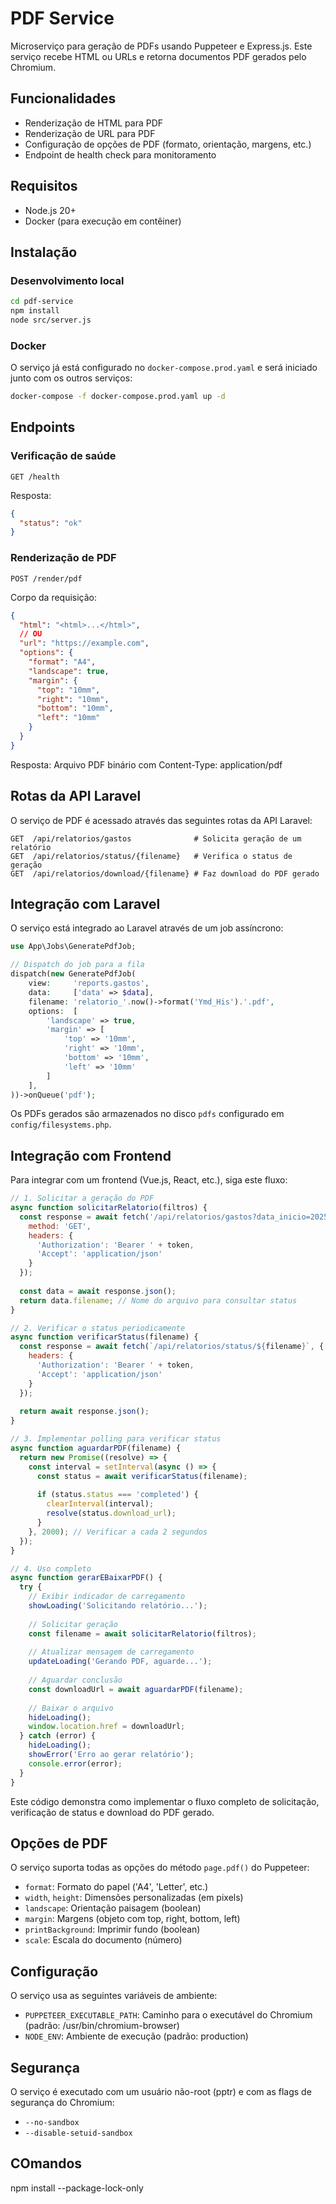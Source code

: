 # PDF Service

Microserviço para geração de PDFs usando Puppeteer e Express.js. Este serviço recebe HTML ou URLs e retorna documentos PDF gerados pelo Chromium.

## Funcionalidades

- Renderização de HTML para PDF
- Renderização de URL para PDF
- Configuração de opções de PDF (formato, orientação, margens, etc.)
- Endpoint de health check para monitoramento

## Requisitos

- Node.js 20+
- Docker (para execução em contêiner)

## Instalação

### Desenvolvimento local

```bash
cd pdf-service
npm install
node src/server.js
```

### Docker

O serviço já está configurado no `docker-compose.prod.yaml` e será iniciado junto com os outros serviços:

```bash
docker-compose -f docker-compose.prod.yaml up -d
```

## Endpoints

### Verificação de saúde

```
GET /health
```

Resposta:
```json
{
  "status": "ok"
}
```

### Renderização de PDF

```
POST /render/pdf
```

Corpo da requisição:
```json
{
  "html": "<html>...</html>",
  // OU
  "url": "https://example.com",
  "options": {
    "format": "A4",
    "landscape": true,
    "margin": {
      "top": "10mm",
      "right": "10mm",
      "bottom": "10mm",
      "left": "10mm"
    }
  }
}
```

Resposta: Arquivo PDF binário com Content-Type: application/pdf

## Rotas da API Laravel

O serviço de PDF é acessado através das seguintes rotas da API Laravel:

```
GET  /api/relatorios/gastos              # Solicita geração de um relatório
GET  /api/relatorios/status/{filename}   # Verifica o status de geração
GET  /api/relatorios/download/{filename} # Faz download do PDF gerado
```

## Integração com Laravel

O serviço está integrado ao Laravel através de um job assíncrono:

```php
use App\Jobs\GeneratePdfJob;

// Dispatch do job para a fila
dispatch(new GeneratePdfJob(
    view:     'reports.gastos',
    data:     ['data' => $data],
    filename: 'relatorio_'.now()->format('Ymd_His').'.pdf',
    options:  [
        'landscape' => true, 
        'margin' => [
            'top' => '10mm',
            'right' => '10mm',
            'bottom' => '10mm',
            'left' => '10mm'
        ]
    ],
))->onQueue('pdf');
```

Os PDFs gerados são armazenados no disco `pdfs` configurado em `config/filesystems.php`.

## Integração com Frontend

Para integrar com um frontend (Vue.js, React, etc.), siga este fluxo:

```javascript
// 1. Solicitar a geração do PDF
async function solicitarRelatorio(filtros) {
  const response = await fetch('/api/relatorios/gastos?data_inicio=2025-01-01&data_fim=2025-06-01', {
    method: 'GET',
    headers: {
      'Authorization': 'Bearer ' + token,
      'Accept': 'application/json'
    }
  });
  
  const data = await response.json();
  return data.filename; // Nome do arquivo para consultar status
}

// 2. Verificar o status periodicamente
async function verificarStatus(filename) {
  const response = await fetch(`/api/relatorios/status/${filename}`, {
    headers: {
      'Authorization': 'Bearer ' + token,
      'Accept': 'application/json'
    }
  });
  
  return await response.json();
}

// 3. Implementar polling para verificar status
async function aguardarPDF(filename) {
  return new Promise((resolve) => {
    const interval = setInterval(async () => {
      const status = await verificarStatus(filename);
      
      if (status.status === 'completed') {
        clearInterval(interval);
        resolve(status.download_url);
      }
    }, 2000); // Verificar a cada 2 segundos
  });
}

// 4. Uso completo
async function gerarEBaixarPDF() {
  try {
    // Exibir indicador de carregamento
    showLoading('Solicitando relatório...');
    
    // Solicitar geração
    const filename = await solicitarRelatorio(filtros);
    
    // Atualizar mensagem de carregamento
    updateLoading('Gerando PDF, aguarde...');
    
    // Aguardar conclusão
    const downloadUrl = await aguardarPDF(filename);
    
    // Baixar o arquivo
    hideLoading();
    window.location.href = downloadUrl;
  } catch (error) {
    hideLoading();
    showError('Erro ao gerar relatório');
    console.error(error);
  }
}
```

Este código demonstra como implementar o fluxo completo de solicitação, verificação de status e download do PDF gerado.

## Opções de PDF

O serviço suporta todas as opções do método `page.pdf()` do Puppeteer:

- `format`: Formato do papel ('A4', 'Letter', etc.)
- `width`, `height`: Dimensões personalizadas (em pixels)
- `landscape`: Orientação paisagem (boolean)
- `margin`: Margens (objeto com top, right, bottom, left)
- `printBackground`: Imprimir fundo (boolean)
- `scale`: Escala do documento (número)

## Configuração

O serviço usa as seguintes variáveis de ambiente:

- `PUPPETEER_EXECUTABLE_PATH`: Caminho para o executável do Chromium (padrão: /usr/bin/chromium-browser)
- `NODE_ENV`: Ambiente de execução (padrão: production)

## Segurança

O serviço é executado com um usuário não-root (pptr) e com as flags de segurança do Chromium:
- `--no-sandbox`
- `--disable-setuid-sandbox`


## COmandos
npm install --package-lock-only 